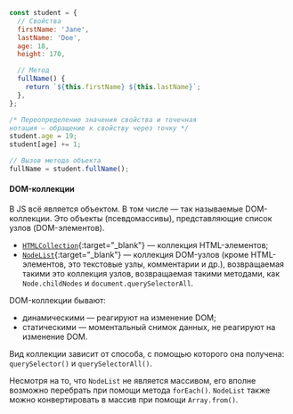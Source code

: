 ```javascript
const student = {
  // Свойства
  firstName: 'Jane',
  lastName: 'Doe',
  age: 18,
  height: 170,

  // Метод
  fullName() {
    return `${this.firstName} ${this.lastName}`;
  },
};

/* Переопределение значения свойства и точечная
нотация — обращение к свойству через точку */
student.age = 19;
student[age] += 1;

// Вызов метода объекта
fullName = student.fullName();
```

#### DOM-коллекции

В JS всё является объектом. В том числе — так называемые DOM-коллекции. Это объекты (псевдомассивы), представляющие список узлов (DOM-элементов).

- [`HTMLCollection`](https://developer.mozilla.org/ru/docs/Web/API/HTMLCollection){:target="_blank"} — коллекция HTML-элементов;
- [`NodeList`](https://developer.mozilla.org/ru/docs/Web/API/NodeList){:target="_blank"} — коллекция DOM-узлов (кроме HTML-элементов, это текстовые узлы, комментарии и др.), возвращаемая такими это коллекция узлов, возвращаемая такими методами, как `Node.childNodes` и `document.querySelectorAll`.

DOM-коллекции бывают:

- динамическими — реагируют на изменение DOM;
- статическими — моментальный снимок данных, не реагируют на изменение DOM.

Вид коллекции зависит от способа, с помощью которого она получена: `querySelector()` и `querySelectorAll()`.

Несмотря на то, что `NodeList` не является массивом, его вполне возможно перебрать при помощи метода `forEach()`. `NodeList` также можно конвертировать в массив при помощи `Array.from()`.

